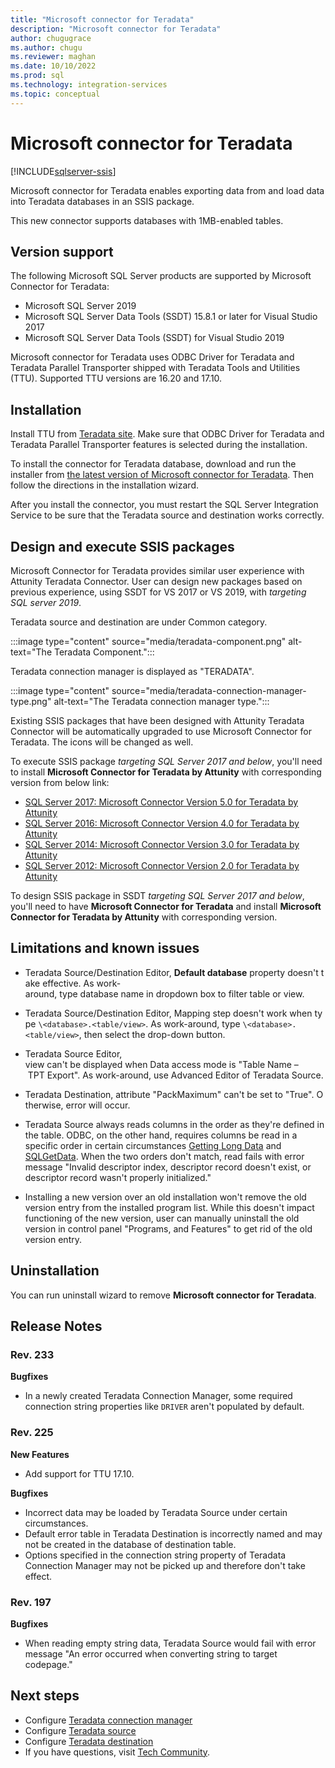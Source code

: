 ```yaml
---
title: "Microsoft connector for Teradata"
description: "Microsoft connector for Teradata"
author: chugugrace
ms.author: chugu
ms.reviewer: maghan
ms.date: 10/10/2022
ms.prod: sql
ms.technology: integration-services
ms.topic: conceptual
---
```

# Microsoft connector for Teradata

[!INCLUDE[sqlserver-ssis](../../includes/applies-to-version/sqlserver-ssis.md)]

Microsoft connector for Teradata enables exporting data from and load data into Teradata databases in an SSIS package.

This new connector supports databases with 1MB-enabled tables.

## Version support

The following Microsoft SQL Server products are supported by Microsoft Connector for Teradata:

- Microsoft SQL Server 2019
- Microsoft SQL Server Data Tools (SSDT) 15.8.1 or later for Visual Studio 2017
- Microsoft SQL Server Data Tools (SSDT) for Visual Studio 2019

Microsoft connector for Teradata uses ODBC Driver for Teradata and Teradata Parallel Transporter shipped with Teradata Tools and Utilities (TTU). Supported TTU versions are 16.20 and 17.10.

## Installation

Install TTU from [Teradata site](https://downloads.teradata.com/download/database/teradata-tools-and-utilities-13-10). Make sure that ODBC Driver for Teradata and Teradata Parallel Transporter features is selected during the installation.

To install the connector for Teradata database, download and run the installer from [the latest version of Microsoft connector for Teradata](https://www.microsoft.com/download/details.aspx?id=100599). Then follow the directions in the installation wizard.

After you install the connector, you must restart the SQL Server Integration Service to be sure that the Teradata source and destination works correctly.

## Design and execute SSIS packages

Microsoft Connector for Teradata provides similar user experience with Attunity Teradata Connector. User can design new packages based on previous experience, using SSDT for VS 2017 or VS 2019, with *targeting SQL server 2019*.

Teradata source and destination are under Common category.

:::image type="content" source="media/teradata-component.png" alt-text="The Teradata Component.":::

Teradata connection manager is displayed as "TERADATA".

:::image type="content" source="media/teradata-connection-manager-type.png" alt-text="The Teradata connection manager type.":::

Existing SSIS packages that have been designed with Attunity Teradata Connector will be automatically upgraded to use Microsoft Connector for Teradata. The icons will be changed as well.

To execute SSIS package *targeting SQL Server 2017 and below*, you'll need to install **Microsoft Connector for Teradata by Attunity** with corresponding version from below link:

- [SQL Server 2017: Microsoft Connector Version 5.0 for Teradata by Attunity](https://www.microsoft.com/download/details.aspx?id=55179)
- [SQL Server 2016: Microsoft Connector Version 4.0 for Teradata by Attunity](https://www.microsoft.com/download/details.aspx?id=52950)
- [SQL Server 2014: Microsoft Connector Version 3.0 for Teradata by Attunity](https://www.microsoft.com/download/details.aspx?id=44582)
- [SQL Server 2012: Microsoft Connector Version 2.0 for Teradata by Attunity](https://www.microsoft.com/download/details.aspx?id=29283)

To design SSIS package in SSDT *targeting SQL Server 2017 and below*, you'll need to have **Microsoft Connector for Teradata** and install **Microsoft Connector for Teradata by Attunity** with corresponding version.

## Limitations and known issues

- Teradata Source/Destination Editor, **Default database** property doesn't take effective. As work-around, type database name in dropdown box to filter table or view.

- Teradata Source/Destination Editor, Mapping step doesn't work when type `\<database>.<table/view>`. As work-around, type `\<database>.<table/view>`, then select the drop-down button.

- Teradata Source Editor, view can't be displayed when Data access mode is "Table Name – TPT Export". As work-around, use Advanced Editor of Teradata Source.

- Teradata Destination, attribute "PackMaximum" can't be set to "True". Otherwise, error will occur.

- Teradata Source always reads columns in the order as they're defined in the table. ODBC, on the other hand, requires columns be read in a specific order in certain circumstances [Getting Long Data](../../odbc/reference/develop-app/getting-long-data.md) and [SQLGetData](../../relational-databases/native-client-odbc-api/sqlgetdata.md). When the two orders don't match, read fails with error message "Invalid descriptor index, descriptor record doesn't exist, or descriptor record wasn't properly initialized."

- Installing a new version over an old installation won't remove the old version entry from the installed program list. While this doesn't impact functioning of the new version, user can manually uninstall the old version in control panel "Programs, and Features" to get rid of the old version entry.

## Uninstallation

You can run uninstall wizard to remove **Microsoft connector for Teradata**.

## Release Notes

### Rev. 233

**Bugfixes**
- In a newly created Teradata Connection Manager, some required connection string properties like `DRIVER` aren't populated by default.

### Rev. 225

**New Features**
- Add support for TTU 17.10.

**Bugfixes**
- Incorrect data may be loaded by Teradata Source under certain circumstances.
- Default error table in Teradata Destination is incorrectly named and may not be created in the database of destination table.
- Options specified in the connection string property of Teradata Connection Manager may not be picked up and therefore don't take effect.

### Rev. 197

**Bugfixes**
- When reading empty string data, Teradata Source would fail with error message "An error occurred when converting string to target codepage."

## Next steps

- Configure [Teradata connection manager](teradata-connection-manager.md)
- Configure [Teradata source](teradata-source.md)
- Configure [Teradata destination](teradata-destination.md)
- If you have questions, visit [Tech Community](https://aka.ms/AA6iwdw).
